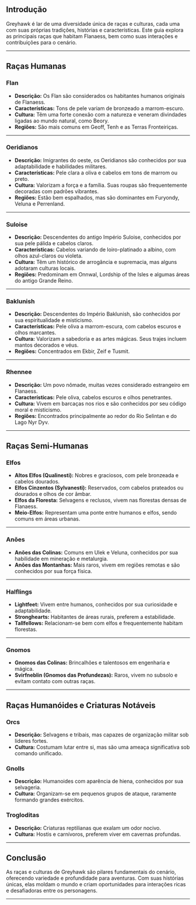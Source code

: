 ## Introdução

Greyhawk é lar de uma diversidade única de raças e culturas, cada uma com suas próprias tradições, histórias e características. Este guia explora as principais raças que habitam Flanaess, bem como suas interações e contribuições para o cenário.

---
## Raças Humanas

### **Flan**
- **Descrição:** Os Flan são considerados os habitantes humanos originais de Flanaess.  
- **Características:** Tons de pele variam de bronzeado a marrom-escuro.  
- **Cultura:** Têm uma forte conexão com a natureza e veneram divindades ligadas ao mundo natural, como Beory.  
- **Regiões:** São mais comuns em Geoff, Tenh e as Terras Fronteiriças.

---

### **Oeridianos**
- **Descrição:** Imigrantes do oeste, os Oeridianos são conhecidos por sua adaptabilidade e habilidades militares.  
- **Características:** Pele clara a oliva e cabelos em tons de marrom ou preto.  
- **Cultura:** Valorizam a força e a família. Suas roupas são frequentemente decoradas com padrões vibrantes.  
- **Regiões:** Estão bem espalhados, mas são dominantes em Furyondy, Veluna e Perrenland.

---

### **Suloise**
- **Descrição:** Descendentes do antigo Império Suloise, conhecidos por sua pele pálida e cabelos claros.  
- **Características:** Cabelos variando de loiro-platinado a albino, com olhos azul-claros ou violeta.  
- **Cultura:** Têm um histórico de arrogância e supremacia, mas alguns adotaram culturas locais.  
- **Regiões:** Predominam em Onnwal, Lordship of the Isles e algumas áreas do antigo Grande Reino.

---

### **Baklunish**
- **Descrição:** Descendentes do Império Baklunish, são conhecidos por sua espiritualidade e misticismo.  
- **Características:** Pele oliva a marrom-escura, com cabelos escuros e olhos marcantes.  
- **Cultura:** Valorizam a sabedoria e as artes mágicas. Seus trajes incluem mantos decorados e véus.  
- **Regiões:** Concentrados em Ekbir, Zeif e Tusmit.

---

### **Rhennee**
- **Descrição:** Um povo nômade, muitas vezes considerado estrangeiro em Flanaess.  
- **Características:** Pele oliva, cabelos escuros e olhos penetrantes.  
- **Cultura:** Vivem em barcaças nos rios e são conhecidos por seu código moral e misticismo.  
- **Regiões:** Encontrados principalmente ao redor do Rio Selintan e do Lago Nyr Dyv.

---

## Raças Semi-Humanas

### **Elfos**
- **Altos Elfos (Qualinesti):** Nobres e graciosos, com pele bronzeada e cabelos dourados.  
- **Elfos Cinzentos (Sylvanesti):** Reservados, com cabelos prateados ou dourados e olhos de cor âmbar.  
- **Elfos da Floresta:** Selvagens e reclusos, vivem nas florestas densas de Flanaess.  
- **Meio-Elfos:** Representam uma ponte entre humanos e elfos, sendo comuns em áreas urbanas.

---

### **Anões**
- **Anões das Colinas:** Comuns em Ulek e Veluna, conhecidos por sua habilidade em mineração e metalurgia.  
- **Anões das Montanhas:** Mais raros, vivem em regiões remotas e são conhecidos por sua força física.

---

### **Halflings**
- **Lightfeet:** Vivem entre humanos, conhecidos por sua curiosidade e adaptabilidade.  
- **Stronghearts:** Habitantes de áreas rurais, preferem a estabilidade.  
- **Tallfellows:** Relacionam-se bem com elfos e frequentemente habitam florestas.

---

### **Gnomos**
- **Gnomos das Colinas:** Brincalhões e talentosos em engenharia e mágica.  
- **Svirfneblin (Gnomos das Profundezas):** Raros, vivem no subsolo e evitam contato com outras raças.

---

## Raças Humanóides e Criaturas Notáveis

### **Orcs**
- **Descrição:** Selvagens e tribais, mas capazes de organização militar sob líderes fortes.  
- **Cultura:** Costumam lutar entre si, mas são uma ameaça significativa sob comando unificado.

### **Gnolls**
- **Descrição:** Humanoides com aparência de hiena, conhecidos por sua selvageria.  
- **Cultura:** Organizam-se em pequenos grupos de ataque, raramente formando grandes exércitos.

### **Trogloditas**
- **Descrição:** Criaturas reptilianas que exalam um odor nocivo.  
- **Cultura:** Hostis e carnívoros, preferem viver em cavernas profundas.

---

## Conclusão

As raças e culturas de Greyhawk são pilares fundamentais do cenário, oferecendo variedade e profundidade para aventuras. Com suas histórias únicas, elas moldam o mundo e criam oportunidades para interações ricas e desafiadoras entre os personagens.

---